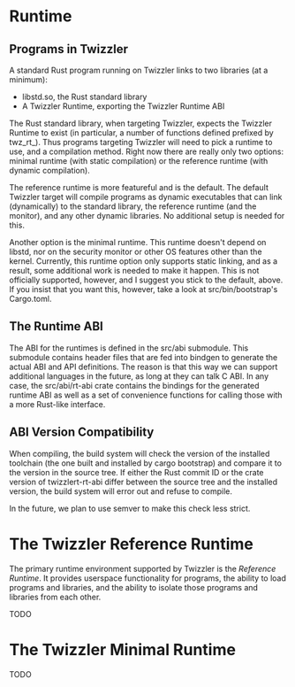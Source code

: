 # Runtime

## Programs in Twizzler

A standard Rust program running on Twizzler links to two libraries (at a minimum):

  - libstd.so, the Rust standard library
  - A Twizzler Runtime, exporting the Twizzler Runtime ABI

The Rust standard library, when targeting Twizzler, expects the Twizzler Runtime
to exist (in particular, a number of functions defined prefixed by twz_rt_). Thus
programs targeting Twizzler will need to pick a runtime to use, and a compilation
method. Right now there are really only two options: minimal runtime (with static
compilation) or the reference runtime (with dynamic compilation). 

The reference runtime is more featureful and is the default. The default Twizzler
target will compile programs as dynamic executables that can link (dynamically) to
the standard library, the reference runtime (and the monitor), and any other
dynamic libraries. No additional setup is needed for this.

Another option is the minimal runtime. This runtime doesn't depend on libstd, nor
on the security monitor or other OS features other than the kernel. Currently, this
runtime option only supports static linking, and as a result, some additional work
is needed to make it happen. This is not officially supported, however, and I suggest
you stick to the default, above. If you insist that you want this, however, take a
look at src/bin/bootstrap's Cargo.toml.

## The Runtime ABI

The ABI for the runtimes is defined in the src/abi submodule. This submodule contains
header files that are fed into bindgen to generate the actual ABI and API definitions.
The reason is that this way we can support additional languages in the future, as long
at they can talk C ABI. In any case, the src/abi/rt-abi crate contains the bindings for
the generated runtime ABI as well as a set of convenience functions for calling those
with a more Rust-like interface.

## ABI Version Compatibility

When compiling, the build system will check the version of the installed toolchain
(the one built and installed by cargo bootstrap) and compare it to the version in
the source tree. If either the Rust commit ID or the crate version of twizzlert-rt-abi
differ between the source tree and the installed version, the build system will error
out and refuse to compile.

In the future, we plan to use semver to make this check less strict.

# The Twizzler Reference Runtime

The primary runtime environment supported by Twizzler is the _Reference
Runtime_. It provides userspace functionality for programs, the ability to load
programs and libraries, and the ability to isolate those programs and libraries
from each other.

TODO

# The Twizzler Minimal Runtime

TODO
